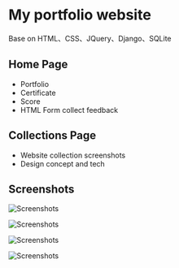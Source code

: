 # My portfolio website
Base on HTML、CSS、JQuery、Django、SQLite

## Home Page
- Portfolio
- Certificate
- Score
- HTML Form collect feedback
## Collections Page
- Website collection screenshots
- Design concept and tech

## Screenshots
![Screenshots](Resume/mysite/collection/static/collection/img/blog0.png)

![Screenshots](Resume/mysite/collection/static/collection/img/blog5.png)

![Screenshots](Resume/mysite/collection/static/collection/img/blog6.png)

![Screenshots](Resume/mysite/collection/static/collection/img/blog8.png)
